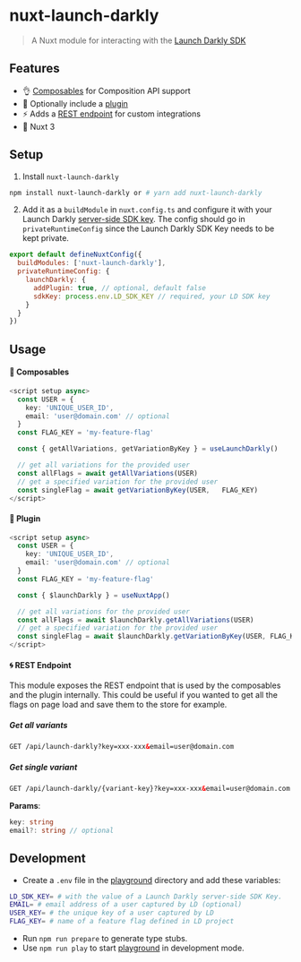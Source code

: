 # nuxt-launch-darkly

> A Nuxt module for interacting with the [Launch Darkly SDK](https://docs.launchdarkly.com/sdk/server-side/node-js)

## Features

- 👌 [Composables](#-composables) for Composition API support
- 🌈 Optionally include a [plugin](#-plugin)
- ⚡️ Adds a [REST endpoint](#-rest-endpoint) for custom integrations
- 💯 Nuxt 3

## Setup

1. Install `nuxt-launch-darkly`

```bash
npm install nuxt-launch-darkly or # yarn add nuxt-launch-darkly
```

2. Add it as a `buildModule` in `nuxt.config.ts` and configure it with your Launch Darkly [server-side SDK key](https://app.launchdarkly.com/settings/projects).
   The config should go in `privateRuntimeConfig` since the Launch Darkly SDK Key needs to be kept private.

```js
export default defineNuxtConfig({
  buildModules: ['nuxt-launch-darkly'],
  privateRuntimeConfig: {
    launchDarkly: {
      addPlugin: true, // optional, default false
      sdkKey: process.env.LD_SDK_KEY // required, your LD SDK key
    }
  }
})
```

## Usage

#### 🧩 Composables

```ts
<script setup async>
  const USER = {
    key: 'UNIQUE_USER_ID',
    email: 'user@domain.com' // optional
  }
  const FLAG_KEY = 'my-feature-flag'

  const { getAllVariations, getVariationByKey } = useLaunchDarkly()

  // get all variations for the provided user
  const allFlags = await getAllVariations(USER)
  // get a specified variation for the provided user
  const singleFlag = await getVariationByKey(USER,   FLAG_KEY)
</script>
```

#### 🔌 Plugin

```ts
<script setup async>
  const USER = {
    key: 'UNIQUE_USER_ID',
    email: 'user@domain.com' // optional
  }
  const FLAG_KEY = 'my-feature-flag'

  const { $launchDarkly } = useNuxtApp()

  // get all variations for the provided user
  const allFlags = await $launchDarkly.getAllVariations(USER)
  // get a specified variation for the provided user
  const singleFlag = await $launchDarkly.getVariationByKey(USER, FLAG_KEY)
</script>
```

#### 🌀 REST Endpoint

This module exposes the REST endpoint that is used by the composables and the plugin internally. This could be useful if you wanted to get all the flags on page load and save them to the store for example.

##### Get all variants

```html
GET /api/launch-darkly?key=xxx-xxx&email=user@domain.com
```

##### Get single variant

```html
GET /api/launch-darkly/{variant-key}?key=xxx-xxx&email=user@domain.com
```

**Params**:

```ts
key: string
email?: string // optional
```

## Development

- Create a `.env` file in the [playground](./playground) directory and add these variables:

```bash
LD_SDK_KEY= # with the value of a Launch Darkly server-side SDK Key.
EMAIL= # email address of a user captured by LD (optional)
USER_KEY= # the unique key of a user captured by LD
FLAG_KEY= # name of a feature flag defined in LD project
```

- Run `npm run prepare` to generate type stubs.
- Use `npm run play` to start [playground](./playground) in development mode.
